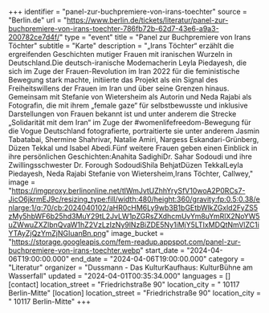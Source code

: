 +++
identifier = "panel-zur-buchpremiere-von-irans-toechter"
source = "Berlin.de"
url = "https://www.berlin.de/tickets/literatur/panel-zur-buchpremiere-von-irans-toechter-786fb72b-62d7-43e6-a9a3-200782ce7d4f/"
type = "event"
title = "Panel zur Buchpremiere von Irans Töchter"
subtitle = "Karte"
description = "„Irans Töchter“ erzählt die ergreifenden Geschichten mutiger Frauen mit iranischen Wurzeln in Deutschland.Die deutsch-iranische Modemacherin Leyla Piedayesh, die sich im Zuge der Frauen-Revolution im Iran 2022 für die feministische Bewegung stark machte, initiierte das Projekt als ein Signal des Freiheitswillens der Frauen im Iran und über seine Grenzen hinaus. Gemeinsam mit Stefanie von Wietersheim als Autorin und Neda Rajabi als Fotografin, die mit ihrem „female gaze“ für selbstbewusste und inklusive Darstellungen von Frauen bekannt ist und unter anderem die Strecke „Solidarität mit dem Iran“ im Zuge der #womenlifefreedom-Bewegung für die Vogue Deutschland fotografierte, portraitierte sie unter anderem Jasmin Tabatabai, Shermine Shahrivar, Natalie Amiri, Nargess Eskandari-Grünberg, Düzen Tekkal und Isabel Abedi.Fünf weitere Frauen geben einen Einblick in ihre persönlichen Geschichten:Anahita SadighiDr. Sahar Sodoudi und ihre Zwillingsschwester Dr. Forough SodoudiShila BehjatDüzen TekkalLeyla Piedayesh, Neda Rajabi  Stefanie von Wietersheim,Irans Töchter, Callwey,"
image = "https://imgproxy.berlinonline.net/tlWmJvtUZhhYrySfV10woA2P0RCs7-JicO6jkrmEJ9c/resizing_type:fill/width:480/height:360/gravity:fp:0.5:0.38/enlarge:1/q:70/cb:2024040102/aHR0cHM6Ly9wb3B1bGEtbWlkZGxld2FyZS5zMy5hbWF6b25hd3MuY29tL2JvLW1pZGRsZXdhcmUvYm8uYmRlX2NoYW5uZWwuZXZlbnQvaW1hZ2VzLzIzNy9lNzBiZDE5Ny1iMjY5LTIxMDQtNmVlZC1iYTAyZjQzYmZjNGIuanBn.png"
image_bucket = "https://storage.googleapis.com/fem-readup.appspot.com/panel-zur-buchpremiere-von-irans-toechter.webp"
start_date = "2024-04-06T19:00:00.000"
end_date = "2024-04-06T19:00:00.000"
category = "Literatur"
organizer = "Dussmann - Das KulturKaufhaus: KulturBühne am Wasserfall"
updated = "2024-04-01T00:35:34.000"
languages = []
[contact]
location_street = "Friedrichstraße 90"
location_city = " 10117 Berlin-Mitte"
[location]
location_street = "Friedrichstraße 90"
location_city = " 10117 Berlin-Mitte"
+++